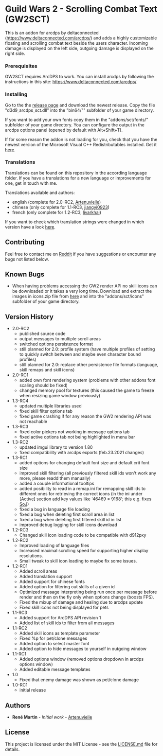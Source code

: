 # Guild Wars 2 - Scrolling Combat Text (GW2SCT)

This is an addon for arcdps by deltaconnected (https://www.deltaconnected.com/arcdps/) and adds a highly customizable floating and scrolling combat text beside the users character. Incoming damage is displayed on the left side, outgoing damage is displayed on the right side.

### Prerequisites

GW2SCT requires ArcDPS to work. You can install arcdps by following the instructions in this site:
https://www.deltaconnected.com/arcdps/

### Installing

Go to the the [release page](https://github.com/Artenuvielle/GW2-SCT/releases) and download the newest release. Copy the file "d3d9_arcdps_sct.dll" into the "bin64/"" subfolder of your game directory.

If you want to add your own fonts copy them in the "addons/sct/fonts/" subfolder of your game directory. You can configure the output in the arcdps options panel (opened by default with Alt+Shift+T).

If for some reason the addon is not loading for you, check that you have the newest version of the Microsoft Visual C++ Redistributables installed. Get it [here](https://support.microsoft.com/de-de/help/2977003/the-latest-supported-visual-c-downloads).

### Translations

Translations can be found on this repository in the according language folder. If you have a translations for a new language or improvements for one, get in touch with me.

Translations available and authors:
* english (complete for 2.0-RC2, [Artenuvielle](https://github.com/Artenuvielle))
* chinese (only complete for 1.1-RC3, [jiangyi0923](https://github.com/jiangyi0923))
* french (only complete for 1.2-RC3, [livarkhal](https://github.com/livarkhal))

If you want to check which translation strings were changed in which version have a look [here](https://github.com/Artenuvielle/GW2-SCT/blob/master/languages/LANGUAGE_CHANGELOG.md).

## Contributing

Feel free to contact me on [Reddit](https://www.reddit.com/user/Artenuvielle/) if you have suggestions or encounter any bugs not listed below.

## Known Bugs

* When having problems accessing the GW2 render API no skill icons can be downloaded or it takes a very long time. Download and extract the images in icons.zip file from [here](https://github.com/Artenuvielle/GW2-SCT/issues/11#issuecomment-606794158) and into the "addons/sct/icons" subfolder of your game directory.

## Version History

* 2.0-RC2
	* published source code
	* output messages to multiple scroll areas
	* switched options persistence format
	* still planned for 2.0: profile system (have multiple profiles of setting to quickly switch between and maybe even character bound profiles)
	* still planned for 2.0: replace other persistence file formats (language, skill remaps and skill icons)
* 2.0-RC1
	* added own font rendering system (problems with other addons font scaling should be fixed)
	* changed memory pool for textures (this caused the game to freeze when resizing game window previously)
* 1.3-RC4
	* updated multiple libraries used
	* fixed skill filter options tab
	* fixed game crashing if for any reason the GW2 rendering API was not reachable
* 1.3-RC3
	* fixed color pickers not working in message options tab
	* fixed active options tab not being highlighted in menu bar
* 1.3-RC2
	* updated imgui library to version 1.80
	* fixed compatibility with arcdps exports (feb.23.2021 changes)
* 1.3-RC1
	* added options for changing default font size and default crit font size
	* improved skill filtering (all previously filtered skill ids won't work any more, please readd them manually)
	* added a couple informational tooltips
	* added posibility to read in a remap.ini for remapping skill ids to different ones for retrieving the correct icons (in the ini under [Active] section add key values like '46469 = 9168'; this e.g. fixes [SoJ](https://github.com/Artenuvielle/GW2-SCT/issues/9#issuecomment-604472445))
	* fixed a bug in language file loading
	* fixed a bug when deleting first scroll area in list
	* fixed a bug when deleting first filtered skill id in list
	* improved debug logging for skill icons download
* 1.2-RC3
	* Changed skill icon loading code to be compatible with d912pxy
* 1.2-RC2
	* Improved loading of language files
	* Increased maximal scrolling speed for supporting higher display resolutions.
	* Small tweak to skill icon loading to maybe fix some issues.
* 1.2-RC1
	* Added scroll areas
	* Added translation support
	* Added support for chinese fonts
	* Added option for filtering out skills of a given id
	* Optimized message interpreting being run once per message before render and then on the fly only when options change (boosts FPS).
	* Fixed the mixup of damage and healing due to arcdps update
	* Fixed skill icons not being displayed for pets
* 1.1-RC3
	* Added support for ArcDPS API revision 1
	* Added list of skill ids to filter from all messages
* 1.1-RC2
	* Added skill icons as template parameter
	* Fixed %p for pet/clone messages
	* Added option to select master font
	* Added option to hide messages to yourself in outgoing window
* 1.1-RC1
	* Added options window (removed options dropdown in arcdps options window)
	* Added editable message templates
* 1.0
	* Fixed that enemy damage was shown as pet/clone damage
* 1.0-RC1
	*  initial release

## Authors

* **René Martin** - *Initial work* - [Artenuvielle](https://github.com/Artenuvielle)

## License

This project is licensed under the MIT License - see the [LICENSE.md](LICENSE.md) file for details.
